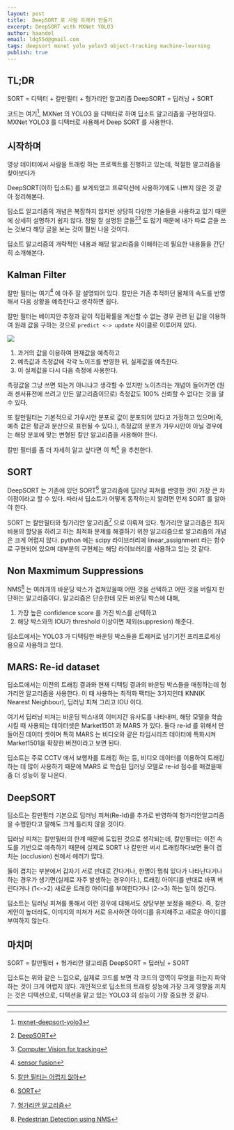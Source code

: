 ```yaml
---
layout: post
title:  DeepSORT 로 사람 트래커 만들기
excerpt: DeepSORT with MXNet YOLO3
author: haandol
email: ldg55d@gmail.com
tags: deepsort mxnet yolo yolov3 object-tracking machine-learning
publish: true
---
```


## TL;DR

SORT = 디텍터 + 칼만필터 + 헝가리안 알고리즘
DeepSORT = 딥러닝 + SORT

코드는 여기[^1], MXNet 의 YOLO3 을 디텍터로 하여 딥소트 알고리즘을 구현하였다. MXNet YOLO3 를 디텍터로 사용해서 Deep SORT 를 사용한다.

## 시작하며

영상 데이터에서 사람을 트래킹 하는 프로젝트를 진행하고 있는데, 적절한 알고리즘을 찾아보다가

DeepSORT(이하 딥소트) 를 보게되었고 프로덕션에 사용하기에도 나쁘지 않은 것 같아 정리해본다.

딥소트 알고리즘의 개념은 복잡하지 않지만 상당히 다양한 기술들을 사용하고 있기 때문에 상세히 설명하기 쉽지 않다. 정말 잘 설명된 글들[^2][^3] 도 많기 때문에 내가 따로 글을 쓰는 것보다 해당 글을 보는 것이 훨씬 나을 것이다.

딥소트 알고리즘의 개략적인 내용과 해당 알고리즘을 이해하는데 필요한 내용들을 간단히 소개해본다.

## Kalman Filter

칼만 필터는 여기[^4] 에 아주 잘 설명되어 있다. 칼만은 기존 추적하던 물체의 속도를 반영해서 다음 상황을 예측한다고 생각하면 쉽다.

칼만 필터는 베이지안 추정과 같이 직접확률을 계산할 수 없는 경우 관련 된 값을 이용하여 원래 값을 구하는 것으로 `predict <-> update` 사이클로 이루어져 있다.

![](https://miro.medium.com/max/1128/1*wk0AZNEjcdsqiQo5P5A0pw.png)

1. 과거의 값을 이용하여 현재값을 예측하고
2. 예측값과 측정값에 각각 노이즈를 반영한 뒤, 실제값을 예측한다.
3. 이 실제값을 다시 다음 측정에 사용한다.

측정값을 그냥 쓰면 되는거 아니냐고 생각할 수 있지만 노이즈라는 개념이 들어가면 (원래 센서퓨전에 쓰려고 만든 알고리즘이므로) 측정값도 100% 신뢰할 수 없다는 것을 알 수 있다.

또 칼만필터는 기본적으로 가우시안 분포로 값이 분포되어 있다고 가정하고 있으며(즉, 예측 값은 평균과 분산으로 표현될 수 있다.), 측정값의 분포가 가우시안이 아닐 경우에는 해당 분포에 맞는 변형된 칼만 알고리즘을 사용해야 한다.

칼만 필터를 좀 더 자세히 알고 싶다면 이 책[^5] 을 추천한다.

## SORT

DeepSORT 는 기존에 있던 SORT[^6] 알고리즘에 딥러닝 피쳐를 반영한 것이 가장 큰 차이점이라고 할 수 있다. 따라서 딥소트가 어떻게 동작하는지 알려면 먼저 SORT 를 알아야 한다.

SORT 는 칼만필터와 헝가리안 알고리즘[^7] 으로 이뤄져 있다. 헝가리안 알고리즘은 최저비용의 할당을 하려고 하는 최적화 문제를 해결하기 위한 알고리즘으로 알고리즘의 개념은 크게 어렵지 않다. python 에는 scipy 라이브러리에 linear_assignment 라는 함수로 구현되어 있으며 대부분의 구현체는 해당 라이브러리를 사용하고 있는 것 같다.

## Non Maxmimum Suppressions

NMS[^8] 는 여러개의 바운딩 박스가 겹쳐있을때 어떤 것을 선택하고 어떤 것을 버릴지 판단하는 알고리즘이다. 알고리즘은 단순한데 모든 바운딩 박스에 대해,

1. 가장 높은 confidence score 를 가진 박스를 선택하고
2. 해당 박스와의 IOU가 threshold 이상이면 제외(suppresion) 해준다.

딥소트에서는 YOLO3 가 디텍팅한 바운딩 박스들을 트래커로 넘기기전 프리프로세싱 용으로 사용하고 있다.

## MARS: Re-id dataset

딥소트에서는 이전의 트래킹 결과와 현재 디텍팅 결과의 바운딩 박스들을 매칭하는데 헝가리안 알고리즘을 사용한다.
이 때 사용하는 최적화 팩터는 3가지인데 KNN(K Nearest Neighbour), 딥러닝 피쳐 그리고 IOU 이다. 

여기서 딥러닝 피쳐는 바운딩 박스내의 이미지간 유사도를 나타내며, 해당 모델을 학습시킬 때 사용되는 데이터셋은 Market1501 과 MARS 가 있다. 둘다 re-id 를 위해서 만들어진 데이터 셋이며 특히 MARS 는 비디오와 같은 타임시리즈 데이터에 특화시켜 Market1501을 확장한 버전이라고 보면 된다.

딥소트는 주로 CCTV 에서 보행자를 트래킹 하는 등, 비디오 데이터를 이용하여 트래킹 하는 데 많이 사용하기 때문에 MARS 로 학습된 딥러닝 모델로 re-id 점수를 매겼을때 좀 더 성능이 잘 나온다.

## DeepSORT

딥소트는 칼만필터 기본으로 딥러닝 피쳐(Re-Id)를 추가로 반영하여 헝가리안알고리즘을 수행한다고 말해도 크게 틀리지 않을 것이다.

딥러닝 피쳐는 칼만필터의 한계 때문에 도입된 것으로 생각되는데, 칼만필터는 이전 속도를 기반으로 예측하기 때문에 실제로 SORT 나 칼만만 써서 트래킹하다보면 둘이 겹치는 (occlusion) 씬에서 에러가 많다.

둘이 겹치는 부분에서 갑자기 서로 반대로 간다거나, 한명이 멈춰 있다가 나타난다거나 하는 경우가 생기면(실제로 자주 발생하는 경우이다.), 트래킹 아이디를 반대로 바꿔 버린다거나 (1<->2) 새로운 트래킹 아이디를 부여한다거나 (2->3) 하는 일이 생긴다.

딥소트는 딥러닝 피쳐를 통해서 이런 경우에 대해서도 상당부분 보정을 해준다. 즉, 칼만 게인이 높더라도, 이미지의 피쳐가 서로 유사하면 아이디를 유지해주고 새로운 아이디를 부여하지 않는다.


## 마치며

SORT = 칼만필터 + 헝가리안 알고리즘
DeepSORT = 딥러닝 + SORT

딥소트는 위와 같은 느낌으로, 실제로 코드를 보면 각 코드의 영역이 무엇을 하는지 파악하는 것이 크게 어렵지 않다. 개인적으로 딥소트의 트래킹 성능에 가장 크게 영향을 끼치는 것은 디텍션으로, 디텍션을 맡고 있는 YOLO3 의 성능이 가장 중요한 것 같다.

----

[^1]: [mxnet-deepsort-yolo3](https://github.com/haandol/mxnet-deepsort-yolo3)
[^2]: [DeepSORT](https://nanonets.com/blog/object-tracking-deepsort/#deep-sort)
[^3]: [Computer Vision for tracking](https://towardsdatascience.com/computer-vision-for-tracking-8220759eee85)
[^4]: [sensor fusion](https://towardsdatascience.com/sensor-fusion-90135614fde6)
[^5]: [칼만 필터는 어렵지 않아](https://www.aladin.co.kr/shop/wproduct.aspx?ItemId=193043129)
[^6]: [SORT](https://jjeamin.github.io/paper/2019/04/25/sort/)
[^7]: [헝가리안 알고리즘](https://gazelle-and-cs.tistory.com/29?category=794321)
[^8]: [Pedestrian Detection using NMS](https://towardsdatascience.com/pedestrian-detection-using-non-maximum-suppression-b55b89cefc6)
[^9]: [Person Re Id](https://amberer.gitlab.io/papers_in_ai/person-reid.html)